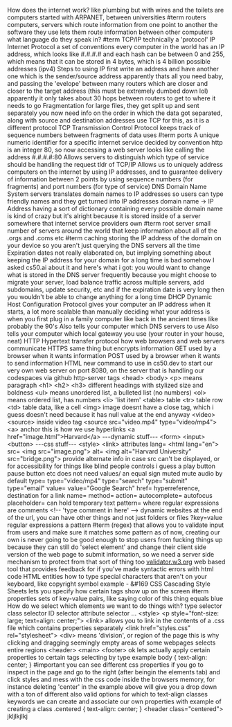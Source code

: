How does the internet work?
	like plumbing but with wires and the toilets are computers
	started with ARPANET, between universities
	#term routers
		computers, servers which route information from one point to another
		the software they use lets them route information between other computers
		what language do they speak in?
		#term TCP/IP
			technically a 'protocol'
		IP
			Internet Protocol
				a set of conventions
				every computer in the world has an IP address, which looks like #.#.#.# and each hash can be between 0 and 255, which means that it can be stored in 4 bytes, which is 4 billion possible addresses (ipv4)
			Steps to using IP
				first write an address and have another one which is the sender/source address
				apparently thats all you need baby, and passing the 'evelope' between many routers which are closer and closer to the target address (this must be extremely dumbed down lol)
				apparently it only takes about 30 hops between routers to get to where it needs to go
			Fragmentation
				for large files, they get split up and sent separately
				you now need info on the order in which the data got separated, along with source and destination addresses
				use TCP for this, as it is a different protocol
		TCP
			Transmission Control Protocol
			keeps track of sequence numbers between fragments of data
			uses	#term ports
				A unique numeric identifier for a specific internet service
				decided by convention
				http is an integer 80, so now accessing a web server looks like calling the address #.#.#.#:80
				Allows servers to distinguish which type of service should be handling the request
		tldr of TCP/IP
			Allows us to uniquely address computers on the internet by using IP addresses, and to guarantee delivery of information between 2 points by using sequence numbers (for fragments) and port numbers (for type of service)
	DNS
		Domain Name System servers
		translates domain names to IP addresses so users can type friendly names and they get turned into IP addresses
		domain name -> IP Address
			having a sort of dictionary containing every possible domain name is kind of crazy but it's alright because it is stored inside of a server somewhere that internet service providers own
		#term root server
			small number of servers around the world that keep information about all of the .orgs and .coms etc
		#term caching
			storing the IP address of the domain on your device so you aren't just querying the DNS servers all the time
		Expiration dates
			not really elaborated on, but implying something about keeping the IP address for your domain for a long time is bad somehow
			I asked cs50.ai about it and here's what i got:
				you would want to change what is stored in the DNS server frequently because you might choose to migrate your server, load balance traffic across multiple servers, add subdomains, update security, etc and if the expiration date is very long then you wouldn't be able to change anything for a long time
	DHCP
		Dynamic Host Configuration Protocol
		gives your computer an IP address when it starts, a lot more scalable than manually deciding what your address is when you first plug in a family computer like back in the ancient times like probably the 90's
		Also tells your computer which DNS servers to use
		Also tells your computer which local gateway you use (your router in your house, neat)
	HTTP
		Hypertext transfer protocol
		how web browsers and web servers communicate
	HTTPS
		same thing but encrypts information
		GET
			used by a browser when it wants information
		POST
			used by a browser when it wants to send information
HTML
	new command to use in cs50.dev to start our very own web server on port 8080, on the server that is handling our codespaces via github
			http-server
	tags
		\<head>
		\<body>
		\<p> means paragraph
		\<h1> \<h2> \<h3> different headings with stylized size and boldness
		\<ul> means unordered list, a bulleted list (no numbers)
		\<ol> means ordered list, has numbers
		\<li> 'list item'
		\<table> table
		\<tr> table row
		\<td> table data, like a cell
		\<img> image
			doesnt have a close tag, which i guess doesn't need because it has null value  at the end anyway
		\<video>
		\<source>
			inside video tag
			\<source src="video.mp4" type="video/mp4"> 
		\<a> anchor
			this is how we use hyperlinks
			\<a href="image.html">Harvard\</a>
		---dynamic stuff---
		\<form>
		\<input>
		\<button>
		---css stuff---
		\<style>
		\<link>
	attributes
		lang=
			\<html lang="en">
		src=
			\<img src="image.png">
		alt=
			\<img alt="Harvard University" src="bridge.png">
				provide alternate info in case src can't be displayed, or for accessibility for things like blind people
		controls
			i guess a play button pause button etc
			does not need values/ an equal sign
		muted
			mute audio by default
		type=
			type="video/mp4"
			type="search"
			type="submit"
			type="email"
		value=
			value="Google Search"
		href=
			hyperreference, destination for a link
		name=
		method=
		action=
		autocomplete=
		autofocus
		placeholder=
			can hold temporary text
		pattern=
			where regular expressions are
	comments
		\<!-- 'type comment in here' -->
	dynamic websites
		at the end of the url, you can have other things and not just folders or files
			?key=value
	regular expressions
		a pattern #term (regex) that allows you to validate input from users and make sure it matches some pattern
		as of now, creating our own is never going to be good enough to stop users from fucking things up because they can still do 'select element' and change their client side version of the web page to submit information, so we need a server side mechanism to protect from that sort of thing too
	[validator.w3.org](https://validator.w3.org/)
		web based tool that provides feedback for if you've made syntactic errors with html code
	HTML entities
		how to type special characters that aren't on your keyboard, like copyright symbol
		example - &#169
CSS
	Cascading Style Sheets
	lets you specify how certain tags show up on the screen
	#term properties
		sets of key-value pairs, like saying color of this thing equals blue
	How do we select which elements we want to do things with?
		type selector
		class selector
		ID selector
		attribute selector
		...
		\<style>
			\<p style="font-size: large; text=align: center;">
		\<link>
			allows you to link in the contents of a .css file which contains properties separately
			\<link href="styles.css" rel="stylesheet">
		\<div>
			means 'division', or region of the page	
			this is why clicking and dragging seemingly empty areas of some webpages selects entire regions
		\<header>
		\<main>
		\<footer>
	ok lets actually apply certain properties to certain tags
		selecting by type example
			body {
				text-align: center;
			}
		#important you can see different css properties if you go to inspect in the page and go to the right (after beingin the elements tab) and click styles and mess with the css code inside the browsers memory, for instance deleting 'center' in the example above will give you a drop down with a ton of different also valid options for which to text-align
	classes
		keywords we can create and associate our own properties with
		example of creating a class
			.centered {
				text-align: center;
			}
			\<header class="centered">
	jkljlkjlkj